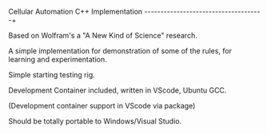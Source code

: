 Cellular Automation C++ Implementation
-------------------------------------+

Based on Wolfram's a "A New Kind of Science" research.

A simple implementation for demonstration of some of 
the rules, for learning and experimentation.

Simple starting testing rig.

Development Container included, written in VScode, Ubuntu GCC.

(Development container support in VScode via package)

Should be totally portable to Windows/Visual Studio.